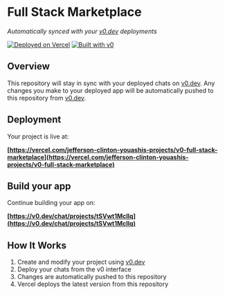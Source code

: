 # Full Stack Marketplace

*Automatically synced with your [v0.dev](https://v0.dev) deployments*

[![Deployed on Vercel](https://img.shields.io/badge/Deployed%20on-Vercel-black?style=for-the-badge&logo=vercel)](https://vercel.com/jefferson-clinton-youashis-projects/v0-full-stack-marketplace)
[![Built with v0](https://img.shields.io/badge/Built%20with-v0.dev-black?style=for-the-badge)](https://v0.dev/chat/projects/tSVwt1Mcllq)

## Overview

This repository will stay in sync with your deployed chats on [v0.dev](https://v0.dev).
Any changes you make to your deployed app will be automatically pushed to this repository from [v0.dev](https://v0.dev).

## Deployment

Your project is live at:

**[https://vercel.com/jefferson-clinton-youashis-projects/v0-full-stack-marketplace](https://vercel.com/jefferson-clinton-youashis-projects/v0-full-stack-marketplace)**

## Build your app

Continue building your app on:

**[https://v0.dev/chat/projects/tSVwt1Mcllq](https://v0.dev/chat/projects/tSVwt1Mcllq)**

## How It Works

1. Create and modify your project using [v0.dev](https://v0.dev)
2. Deploy your chats from the v0 interface
3. Changes are automatically pushed to this repository
4. Vercel deploys the latest version from this repository
